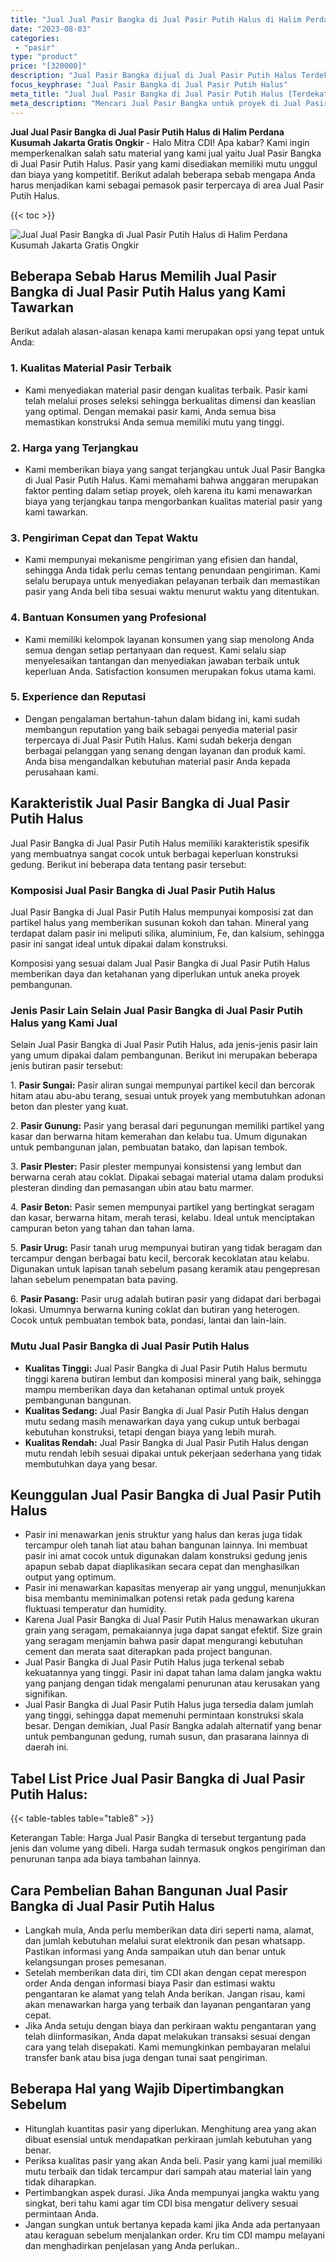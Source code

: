 ```yaml
---
title: "Jual Jual Pasir Bangka di Jual Pasir Putih Halus di Halim Perdana Kusumah Jakarta Gratis Ongkir"
date: "2023-08-03"
categories:
 - "pasir"
type: "product"
price: "[320000]"
description: "Jual Pasir Bangka dijual di Jual Pasir Putih Halus Terdekat. Jual Pasir Bangka ini sering dipakai dalam proyek konstruksi sebagai material adukan yang berkualitas dan halus. Kontak kami untuk mendapatkan informasi lebih lanjut."
focus_keyphrase: "Jual Pasir Bangka di Jual Pasir Putih Halus"
meta_title: "Jual Jual Pasir Bangka di Jual Pasir Putih Halus [Terdekat] - CDI"
meta_description: "Mencari Jual Pasir Bangka untuk proyek di Jual Pasir Putih Halus? Kami menawarkan Jual Pasir Bangka berkualitas untuk bahan campuran. Dapatkan penawaran terbaik sekarang."
---
```


**Jual Jual Pasir Bangka di Jual Pasir Putih Halus di Halim Perdana Kusumah Jakarta Gratis Ongkir** - Halo Mitra CDI! Apa kabar? Kami ingin memperkenalkan salah satu material yang kami jual yaitu Jual Pasir Bangka di Jual Pasir Putih Halus. Pasir yang kami disediakan memiliki mutu unggul dan biaya yang kompetitif. Berikut adalah beberapa sebab mengapa Anda harus menjadikan kami sebagai pemasok pasir terpercaya di area Jual Pasir Putih Halus.

{{< toc >}}

![Jual Jual Pasir Bangka di Jual Pasir Putih Halus di Halim Perdana Kusumah Jakarta Gratis Ongkir](/images/pasir/pasir-bangunan-39.jpg)

## Beberapa Sebab Harus Memilih Jual Pasir Bangka di Jual Pasir Putih Halus yang Kami Tawarkan

Berikut adalah alasan-alasan kenapa kami merupakan opsi yang tepat untuk Anda:

### 1. Kualitas Material Pasir Terbaik

*   Kami menyediakan material pasir dengan kualitas terbaik. Pasir kami telah melalui proses seleksi sehingga berkualitas dimensi dan keaslian yang optimal. Dengan memakai pasir kami, Anda semua bisa memastikan konstruksi Anda semua memiliki mutu yang tinggi.

### 2. Harga yang Terjangkau

*   Kami memberikan biaya yang sangat terjangkau untuk Jual Pasir Bangka di Jual Pasir Putih Halus. Kami memahami bahwa anggaran merupakan faktor penting dalam setiap proyek, oleh karena itu kami menawarkan biaya yang terjangkau tanpa mengorbankan kualitas material pasir yang kami tawarkan.

### 3. Pengiriman Cepat dan Tepat Waktu

*   Kami mempunyai mekanisme pengiriman yang efisien dan handal, sehingga Anda tidak perlu cemas tentang penundaan pengiriman. Kami selalu berupaya untuk menyediakan pelayanan terbaik dan memastikan pasir yang Anda beli tiba sesuai waktu menurut waktu yang ditentukan.

### 4. Bantuan Konsumen yang Profesional

*   Kami memiliki kelompok layanan konsumen yang siap menolong Anda semua dengan setiap pertanyaan dan request. Kami selalu siap menyelesaikan tantangan dan menyediakan jawaban terbaik untuk keperluan Anda. Satisfaction konsumen merupakan fokus utama kami.

### 5. Experience dan Reputasi

*   Dengan pengalaman bertahun-tahun dalam bidang ini, kami sudah membangun reputation yang baik sebagai penyedia material pasir terpercaya di Jual Pasir Putih Halus. Kami sudah bekerja dengan berbagai pelanggan yang senang dengan layanan dan produk kami. Anda bisa mengandalkan kebutuhan material pasir Anda kepada perusahaan kami.

## Karakteristik Jual Pasir Bangka di Jual Pasir Putih Halus

Jual Pasir Bangka di Jual Pasir Putih Halus memiliki karakteristik spesifik yang membuatnya sangat cocok untuk berbagai keperluan konstruksi gedung. Berikut ini beberapa data tentang pasir tersebut:

### Komposisi Jual Pasir Bangka di Jual Pasir Putih Halus

Jual Pasir Bangka di Jual Pasir Putih Halus mempunyai komposisi zat dan partikel halus yang memberikan susunan kokoh dan tahan. Mineral yang terdapat dalam pasir ini meliputi silika, aluminium, Fe, dan kalsium, sehingga pasir ini sangat ideal untuk dipakai dalam konstruksi.

Komposisi yang sesuai dalam Jual Pasir Bangka di Jual Pasir Putih Halus memberikan daya dan ketahanan yang diperlukan untuk aneka proyek pembangunan.

### Jenis Pasir Lain Selain Jual Pasir Bangka di Jual Pasir Putih Halus yang Kami Jual

Selain Jual Pasir Bangka di Jual Pasir Putih Halus, ada jenis-jenis pasir lain yang umum dipakai dalam pembangunan. Berikut ini merupakan beberapa jenis butiran pasir tersebut:

1\.  **Pasir Sungai:** Pasir aliran sungai mempunyai partikel kecil dan bercorak hitam atau abu-abu terang, sesuai untuk proyek yang membutuhkan adonan beton dan plester yang kuat.

2\.  **Pasir Gunung:** Pasir yang berasal dari pegunungan memiliki partikel yang kasar dan berwarna hitam kemerahan dan kelabu tua. Umum digunakan untuk pembangunan jalan, pembuatan batako, dan lapisan tembok.

3\.  **Pasir Plester:** Pasir plester mempunyai konsistensi yang lembut dan berwarna cerah atau coklat. Dipakai sebagai material utama dalam produksi plesteran dinding dan pemasangan ubin atau batu marmer.

4\.  **Pasir Beton:** Pasir semen mempunyai partikel yang bertingkat seragam dan kasar, berwarna hitam, merah terasi, kelabu. Ideal untuk menciptakan campuran beton yang tahan dan tahan lama.

5\.  **Pasir Urug:** Pasir tanah urug mempunyai butiran yang tidak beragam dan tercampur dengan berbagai batu kecil, bercorak kecoklatan atau kelabu. Digunakan untuk lapisan tanah sebelum pasang keramik atau pengepresan lahan sebelum penempatan bata paving.

6\.  **Pasir Pasang:** Pasir urug adalah butiran pasir yang didapat dari berbagai lokasi. Umumnya berwarna kuning coklat dan butiran yang heterogen. Cocok untuk pembuatan tembok bata, pondasi, lantai dan lain-lain.

### Mutu Jual Pasir Bangka di Jual Pasir Putih Halus

*   **Kualitas Tinggi:** Jual Pasir Bangka di Jual Pasir Putih Halus bermutu tinggi karena butiran lembut dan komposisi mineral yang baik, sehingga mampu memberikan daya dan ketahanan optimal untuk proyek pembangunan bangunan.
*   **Kualitas Sedang:** Jual Pasir Bangka di Jual Pasir Putih Halus dengan mutu sedang masih menawarkan daya yang cukup untuk berbagai kebutuhan konstruksi, tetapi dengan biaya yang lebih murah.
*   **Kualitas Rendah:** Jual Pasir Bangka di Jual Pasir Putih Halus dengan mutu rendah lebih sesuai dipakai untuk pekerjaan sederhana yang tidak membutuhkan daya yang besar.

## Keunggulan Jual Pasir Bangka di Jual Pasir Putih Halus

*   Pasir ini menawarkan jenis struktur yang halus dan keras juga tidak tercampur oleh tanah liat atau bahan bangunan lainnya. Ini membuat pasir ini amat cocok untuk digunakan dalam konstruksi gedung jenis apapun sebab dapat diaplikasikan secara cepat dan menghasilkan output yang optimum.
*   Pasir ini menawarkan kapasitas menyerap air yang unggul, menunjukkan bisa membantu meminimalkan potensi retak pada gedung karena fluktuasi temperatur dan humidity.
*   Karena Jual Pasir Bangka di Jual Pasir Putih Halus menawarkan ukuran grain yang seragam, pemakaiannya juga dapat sangat efektif. Size grain yang seragam menjamin bahwa pasir dapat mengurangi kebutuhan cement dan merata saat diterapkan pada project bangunan.
*   Jual Pasir Bangka di Jual Pasir Putih Halus juga terkenal sebab kekuatannya yang tinggi. Pasir ini dapat tahan lama dalam jangka waktu yang panjang dengan tidak mengalami penurunan atau kerusakan yang signifikan.
*   Jual Pasir Bangka di Jual Pasir Putih Halus juga tersedia dalam jumlah yang tinggi, sehingga dapat memenuhi permintaan konstruksi skala besar. Dengan demikian, Jual Pasir Bangka adalah alternatif yang benar untuk pembangunan gedung, rumah susun, dan prasarana lainnya di daerah ini.

## Tabel List Price Jual Pasir Bangka di Jual Pasir Putih Halus:

{{< table-tables table="table8" >}}

Keterangan Table: Harga Jual Pasir Bangka di tersebut tergantung pada jenis dan volume yang dibeli. Harga sudah termasuk ongkos pengiriman dan penurunan tanpa ada biaya tambahan lainnya.

## Cara Pembelian Bahan Bangunan Jual Pasir Bangka di Jual Pasir Putih Halus

*   Langkah mula, Anda perlu memberikan data diri seperti nama, alamat, dan jumlah kebutuhan melalui surat elektronik dan pesan whatsapp. Pastikan informasi yang Anda sampaikan utuh dan benar untuk kelangsungan proses pemesanan.
*   Setelah memberikan data diri, tim CDI akan dengan cepat merespon order Anda dengan informasi biaya Pasir dan estimasi waktu pengantaran ke alamat yang telah Anda berikan. Jangan risau, kami akan menawarkan harga yang terbaik dan layanan pengantaran yang cepat.
*   Jika Anda setuju dengan biaya dan perkiraan waktu pengantaran yang telah diinformasikan, Anda dapat melakukan transaksi sesuai dengan cara yang telah disepakati. Kami memungkinkan pembayaran melalui transfer bank atau bisa juga dengan tunai saat pengiriman.

## Beberapa Hal yang Wajib Dipertimbangkan Sebelum

*   Hitunglah kuantitas pasir yang diperlukan. Menghitung area yang akan dibuat esensial untuk mendapatkan perkiraan jumlah kebutuhan yang benar.
*   Periksa kualitas pasir yang akan Anda beli. Pasir yang kami jual memiliki mutu terbaik dan tidak tercampur dari sampah atau material lain yang tidak diharapkan.
*   Pertimbangkan aspek durasi. Jika Anda mempunyai jangka waktu yang singkat, beri tahu kami agar tim CDI bisa mengatur delivery sesuai permintaan Anda.
*   Jangan sungkan untuk bertanya kepada kami jika Anda ada pertanyaan atau keraguan sebelum menjalankan order. Kru tim CDI mampu melayani dan menghadirkan penjelasan yang Anda perlukan..